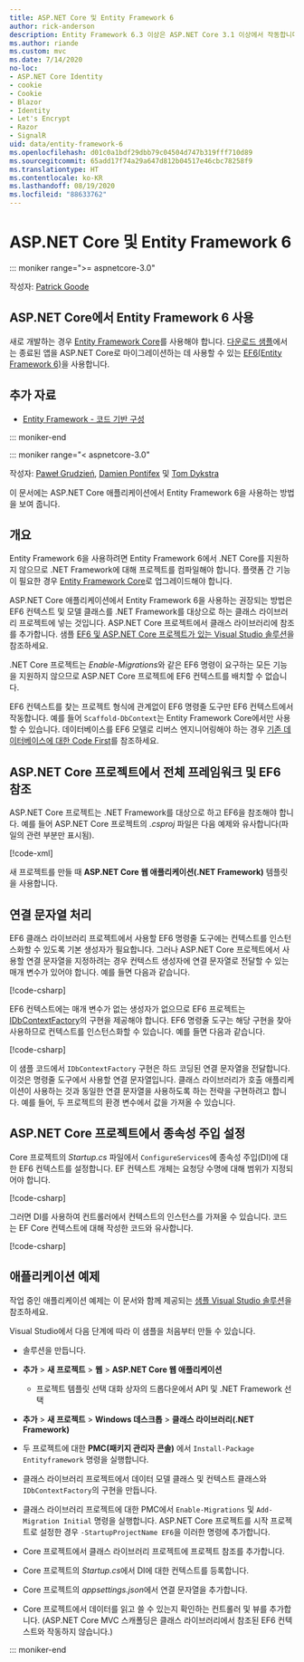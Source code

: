 ```yaml
---
title: ASP.NET Core 및 Entity Framework 6
author: rick-anderson
description: Entity Framework 6.3 이상은 ASP.NET Core 3.1 이상에서 작동합니다.
ms.author: riande
ms.custom: mvc
ms.date: 7/14/2020
no-loc:
- ASP.NET Core Identity
- cookie
- Cookie
- Blazor
- Identity
- Let's Encrypt
- Razor
- SignalR
uid: data/entity-framework-6
ms.openlocfilehash: d01c0a1bdf29dbb79c04504d747b319fff710d89
ms.sourcegitcommit: 65add17f74a29a647d812b04517e46cbc78258f9
ms.translationtype: HT
ms.contentlocale: ko-KR
ms.lasthandoff: 08/19/2020
ms.locfileid: "88633762"
---
```

# <a name="aspnet-core-and-entity-framework-6"></a>ASP.NET Core 및 Entity Framework 6
::: moniker range=">= aspnetcore-3.0"

작성자: [Patrick Goode](https://github.com/attrib75)

## <a name="using-entity-framework-6-with-aspnet-core"></a>ASP.NET Core에서 Entity Framework 6 사용

새로 개발하는 경우 [Entity Framework Core](/ef/)를 사용해야 합니다. [다운로드 샘플](https://github.com/dotnet/AspNetCore.Docs/tree/master/aspnetcore/data/entity-framework-6/3.xsample)에서는 종료된 앱을 ASP.NET Core로 마이그레이션하는 데 사용할 수 있는 [EF6(Entity Framework 6)](/ef/ef6)을 사용합니다.

## <a name="additional-resources"></a>추가 자료

* [Entity Framework - 코드 기반 구성](/ef/ef6/fundamentals/configuring/code-based)

::: moniker-end

::: moniker range="< aspnetcore-3.0"

작성자: [Paweł Grudzień](https://github.com/pgrudzien12), [Damien Pontifex](https://github.com/DamienPontifex) 및 [Tom Dykstra](https://github.com/tdykstra)

이 문서에는 ASP.NET Core 애플리케이션에서 Entity Framework 6을 사용하는 방법을 보여 줍니다.    

## <a name="overview"></a>개요 

Entity Framework 6을 사용하려면 Entity Framework 6에서 .NET Core를 지원하지 않으므로 .NET Framework에 대해 프로젝트를 컴파일해야 합니다. 플랫폼 간 기능이 필요한 경우 [Entity Framework Core](/ef/)로 업그레이드해야 합니다.  

ASP.NET Core 애플리케이션에서 Entity Framework 6을 사용하는 권장되는 방법은 EF6 컨텍스트 및 모델 클래스를 .NET Framework를 대상으로 하는 클래스 라이브러리 프로젝트에 넣는 것입니다. ASP.NET Core 프로젝트에서 클래스 라이브러리에 참조를 추가합니다. 샘플 [EF6 및 ASP.NET Core 프로젝트가 있는 Visual Studio 솔루션](https://github.com/dotnet/AspNetCore.Docs/tree/master/aspnetcore/data/entity-framework-6/sample/)을 참조하세요.  

.NET Core 프로젝트는 *Enable-Migrations*와 같은 EF6 명령이 요구하는 모든 기능을 지원하지 않으므로 ASP.NET Core 프로젝트에 EF6 컨텍스트를 배치할 수 없습니다.    

EF6 컨텍스트를 찾는 프로젝트 형식에 관계없이 EF6 명령줄 도구만 EF6 컨텍스트에서 작동합니다. 예를 들어 `Scaffold-DbContext`는 Entity Framework Core에서만 사용할 수 있습니다. 데이터베이스를 EF6 모델로 리버스 엔지니어링해야 하는 경우 [기존 데이터베이스에 대한 Code First](https://msdn.microsoft.com/jj200620)를 참조하세요.  

## <a name="reference-full-framework-and-ef6-in-the-aspnet-core-project"></a>ASP.NET Core 프로젝트에서 전체 프레임워크 및 EF6 참조 

ASP.NET Core 프로젝트는 .NET Framework를 대상으로 하고 EF6을 참조해야 합니다. 예를 들어 ASP.NET Core 프로젝트의 *.csproj* 파일은 다음 예제와 유사합니다(파일의 관련 부분만 표시됨).    

[!code-xml[](entity-framework-6/sample/MVCCore/MVCCore.csproj?range=3-9&highlight=2)]   

새 프로젝트를 만들 때 **ASP.NET Core 웹 애플리케이션(.NET Framework)** 템플릿을 사용합니다.    

## <a name="handle-connection-strings"></a>연결 문자열 처리    

EF6 클래스 라이브러리 프로젝트에서 사용할 EF6 명령줄 도구에는 컨텍스트를 인스턴스화할 수 있도록 기본 생성자가 필요합니다. 그러나 ASP.NET Core 프로젝트에서 사용할 연결 문자열을 지정하려는 경우 컨텍스트 생성자에 연결 문자열로 전달할 수 있는 매개 변수가 있어야 합니다. 예를 들면 다음과 같습니다.   

[!code-csharp[](entity-framework-6/sample/EF6/SchoolContext.cs?name=snippet_Constructor)]   

EF6 컨텍스트에는 매개 변수가 없는 생성자가 없으므로 EF6 프로젝트는 [IDbContextFactory](https://msdn.microsoft.com/library/hh506876)의 구현을 제공해야 합니다. EF6 명령줄 도구는 해당 구현을 찾아 사용하므로 컨텍스트를 인스턴스화할 수 있습니다. 예를 들면 다음과 같습니다.    

[!code-csharp[](entity-framework-6/sample/EF6/SchoolContextFactory.cs?name=snippet_IDbContextFactory)]  

이 샘플 코드에서 `IDbContextFactory` 구현은 하드 코딩된 연결 문자열을 전달합니다. 이것은 명령줄 도구에서 사용할 연결 문자열입니다. 클래스 라이브러리가 호출 애플리케이션이 사용하는 것과 동일한 연결 문자열을 사용하도록 하는 전략을 구현하려고 합니다. 예를 들어, 두 프로젝트의 환경 변수에서 값을 가져올 수 있습니다.   

## <a name="set-up-dependency-injection-in-the-aspnet-core-project"></a>ASP.NET Core 프로젝트에서 종속성 주입 설정  

Core 프로젝트의 *Startup.cs* 파일에서 `ConfigureServices`에 종속성 주입(DI)에 대한 EF6 컨텍스트를 설정합니다. EF 컨텍스트 개체는 요청당 수명에 대해 범위가 지정되어야 합니다.   

[!code-csharp[](entity-framework-6/sample/MVCCore/Startup.cs?name=snippet_ConfigureServices&highlight=5)]   

그러면 DI를 사용하여 컨트롤러에서 컨텍스트의 인스턴스를 가져올 수 있습니다. 코드는 EF Core 컨텍스트에 대해 작성한 코드와 유사합니다.    

[!code-csharp[](entity-framework-6/sample/MVCCore/Controllers/StudentsController.cs?name=snippet_ContextInController)]  

## <a name="sample-application"></a>애플리케이션 예제   

작업 중인 애플리케이션 예제는 이 문서와 함께 제공되는 [샘플 Visual Studio 솔루션](https://github.com/dotnet/AspNetCore.Docs/tree/master/aspnetcore/data/entity-framework-6/sample/)을 참조하세요.  

Visual Studio에서 다음 단계에 따라 이 샘플을 처음부터 만들 수 있습니다.    

* 솔루션을 만듭니다.    

* **추가** > **새 프로젝트** > **웹** > **ASP.NET Core 웹 애플리케이션**    
  * 프로젝트 템플릿 선택 대화 상자의 드롭다운에서 API 및 .NET Framework 선택 

* **추가** > **새 프로젝트** > **Windows 데스크톱** > **클래스 라이브러리(.NET Framework)**  

* 두 프로젝트에 대한 **PMC(패키지 관리자 콘솔)** 에서 `Install-Package Entityframework` 명령을 실행합니다.    

* 클래스 라이브러리 프로젝트에서 데이터 모델 클래스 및 컨텍스트 클래스와 `IDbContextFactory`의 구현을 만듭니다.    

* 클래스 라이브러리 프로젝트에 대한 PMC에서 `Enable-Migrations` 및 `Add-Migration Initial` 명령을 실행합니다. ASP.NET Core 프로젝트를 시작 프로젝트로 설정한 경우 `-StartupProjectName EF6`을 이러한 명령에 추가합니다. 

* Core 프로젝트에서 클래스 라이브러리 프로젝트에 프로젝트 참조를 추가합니다.    

* Core 프로젝트의 *Startup.cs*에서 DI에 대한 컨텍스트를 등록합니다.    

* Core 프로젝트의 *appsettings.json*에서 연결 문자열을 추가합니다.    

* Core 프로젝트에서 데이터를 읽고 쓸 수 있는지 확인하는 컨트롤러 및 뷰를 추가합니다. (ASP.NET Core MVC 스캐폴딩은 클래스 라이브러리에서 참조된 EF6 컨텍스트와 작동하지 않습니다.)

::: moniker-end
